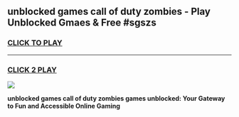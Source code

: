 
## unblocked games call of duty zombies - Play Unblocked Gmaes & Free #sgszs
<h3>
<a href="https://premium.freeplayer.one?title=unblocked_games_call_of_duty_zombies&ref=03M">CLICK TO PLAY</a></h3>
<hr>

<h3>
<a href="https://premium.freeplayer.one?title=unblocked_games_call_of_duty_zombies&ref=03M">CLICK 2 PLAY</a>
  
</h3>

<a href="https://premium.freeplayer.one?title=unblocked_games_call_of_duty_zombies&ref=03M"><img src="https://clearcache.store/games.png"></a>


**unblocked games call of duty zombies games unblocked: Your Gateway to Fun and Accessible Online Gaming**

